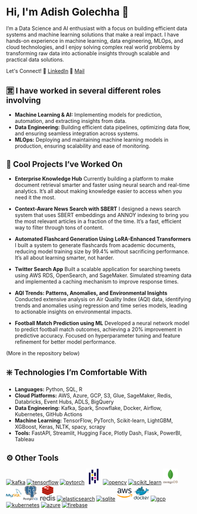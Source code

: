 # Hi, I'm Adish Golechha 👾

I’m a Data Science and AI enthusiast with a focus on building efficient data systems and machine learning solutions that make a real impact. I have hands-on experience in machine learning, data engineering, MLOps, and cloud technologies, and I enjoy solving complex real world problems by transforming raw data into actionable insights through scalable and practical data solutions. 

Let's Connect! 👔 [LinkedIn](https://www.linkedin.com/in/adish-golechha/) 📧 [Mail](mailto:adish.golechha@rutgers.edu)

## 🈺 I have worked in several different roles involving
- **Machine Learning & AI:** Implementing models for prediction, automation, and extracting insights from data.
- **Data Engineering:** Building efficient data pipelines, optimizing data flow, and ensuring seamless integration across systems.
- **MLOps:** Deploying and maintaining machine learning models in production, ensuring scalability and ease of monitoring.

## 🧊 Cool Projects I’ve Worked On
- **Enterprise Knowledge Hub**
Currently building a platform to make document retrieval smarter and faster using neural search and real-time analytics. It’s all about making knowledge easier to access when you need it the most.

- **Context-Aware News Search with SBERT**
I designed a news search system that uses SBERT embeddings and ANNOY indexing to bring you the most relevant articles in a fraction of the time. It’s a fast, efficient way to filter through tons of content.

- **Automated Flashcard Generation Using LoRA-Enhanced Transformers**
I built a system to generate flashcards from academic documents, reducing model training size by 99.4% without sacrificing performance. It’s all about learning smarter, not harder.

- **Twitter Search App**
Built a scalable application for searching tweets using AWS RDS, OpenSearch, and SageMaker. Simulated streaming data and implemented a caching mechanism to improve response times.

- **AQI Trends: Patterns, Anomalies, and Environmental Insights**
Conducted extensive analysis on Air Quality Index (AQI) data, identifying trends and anomalies using regression and time series models, leading to actionable insights on environmental impacts.

- **Football Match Prediction using ML**
Developed a neural network model to predict football match outcomes, achieving a 20% improvement in predictive accuracy. Focused on hyperparameter tuning and feature refinement for better model performance.

(More in the repository below)

## ❇️ Technologies I’m Comfortable With
- **Languages:** Python, SQL, R
- **Cloud Platforms:** AWS, Azure, GCP, S3, Glue, SageMaker, Redis, Databricks, Event Hubs, ADLS, BigQuery
- **Data Engineering:** Kafka, Spark, Snowflake, Docker, Airflow, Kubernetes, GitHub Actions
- **Machine Learning:** TensorFlow, PyTorch, Scikit-learn, LightGBM, XGBoost, Keras, NLTK, spacy, scrapy
- **Tools:** FastAPI, Streamlit, Hugging Face, Plotly Dash, Flask, PowerBI, Tableau

## ⚙️ Other Tools

<p><a target="_blank" href="https://www.vectorlogo.zone/logos/apache_kafka/apache_kafka-icon.svg" style="display: inline-block;"><img src="https://www.vectorlogo.zone/logos/apache_kafka/apache_kafka-icon.svg" alt="kafka" width="42" height="42" /></a>
<a target="_blank" href="https://www.vectorlogo.zone/logos/tensorflow/tensorflow-icon.svg" style="display: inline-block;"><img src="https://www.vectorlogo.zone/logos/tensorflow/tensorflow-icon.svg" alt="tensorflow" width="42" height="42" /></a>
<a target="_blank" href="https://www.vectorlogo.zone/logos/pytorch/pytorch-icon.svg" style="display: inline-block;"><img src="https://www.vectorlogo.zone/logos/pytorch/pytorch-icon.svg" alt="pytorch" width="42" height="42" /></a>
<a target="_blank" href="https://raw.githubusercontent.com/devicons/devicon/2ae2a900d2f041da66e950e4d48052658d850630/icons/pandas/pandas-original.svg" style="display: inline-block;"><img src="https://raw.githubusercontent.com/devicons/devicon/2ae2a900d2f041da66e950e4d48052658d850630/icons/pandas/pandas-original.svg" alt="pandas" width="42" height="42" /></a>
<a target="_blank" href="https://www.vectorlogo.zone/logos/opencv/opencv-icon.svg" style="display: inline-block;"><img src="https://www.vectorlogo.zone/logos/opencv/opencv-icon.svg" alt="opencv" width="42" height="42" /></a>
<a target="_blank" href="https://upload.wikimedia.org/wikipedia/commons/0/05/Scikit_learn_logo_small.svg" style="display: inline-block;"><img src="https://upload.wikimedia.org/wikipedia/commons/0/05/Scikit_learn_logo_small.svg" alt="scikit_learn" width="42" height="42" /></a>
<a target="_blank" href="https://raw.githubusercontent.com/devicons/devicon/master/icons/mongodb/mongodb-original-wordmark.svg" style="display: inline-block;"><img src="https://raw.githubusercontent.com/devicons/devicon/master/icons/mongodb/mongodb-original-wordmark.svg" alt="mongodb" width="42" height="42" /></a>
<a target="_blank" href="https://raw.githubusercontent.com/devicons/devicon/master/icons/mysql/mysql-original-wordmark.svg" style="display: inline-block;"><img src="https://raw.githubusercontent.com/devicons/devicon/master/icons/mysql/mysql-original-wordmark.svg" alt="mysql" width="42" height="42" /></a>
<a target="_blank" href="https://raw.githubusercontent.com/devicons/devicon/master/icons/postgresql/postgresql-original-wordmark.svg" style="display: inline-block;"><img src="https://raw.githubusercontent.com/devicons/devicon/master/icons/postgresql/postgresql-original-wordmark.svg" alt="postgresql" width="42" height="42" /></a>
<a target="_blank" href="https://raw.githubusercontent.com/devicons/devicon/master/icons/redis/redis-original-wordmark.svg" style="display: inline-block;"><img src="https://raw.githubusercontent.com/devicons/devicon/master/icons/redis/redis-original-wordmark.svg" alt="redis" width="42" height="42" /></a>
<a target="_blank" href="https://www.vectorlogo.zone/logos/elastic/elastic-icon.svg" style="display: inline-block;"><img src="https://www.vectorlogo.zone/logos/elastic/elastic-icon.svg" alt="elasticsearch" width="42" height="42" /></a>
<a target="_blank" href="https://www.vectorlogo.zone/logos/sqlite/sqlite-icon.svg" style="display: inline-block;"><img src="https://www.vectorlogo.zone/logos/sqlite/sqlite-icon.svg" alt="sqlite" width="42" height="42" /></a>
<a target="_blank" href="https://raw.githubusercontent.com/devicons/devicon/master/icons/amazonwebservices/amazonwebservices-original-wordmark.svg" style="display: inline-block;"><img src="https://raw.githubusercontent.com/devicons/devicon/master/icons/amazonwebservices/amazonwebservices-original-wordmark.svg" alt="aws" width="42" height="42" /></a>
<a target="_blank" href="https://raw.githubusercontent.com/devicons/devicon/master/icons/docker/docker-original-wordmark.svg" style="display: inline-block;"><img src="https://raw.githubusercontent.com/devicons/devicon/master/icons/docker/docker-original-wordmark.svg" alt="docker" width="42" height="42" /></a>
<a target="_blank" href="https://www.vectorlogo.zone/logos/google_cloud/google_cloud-icon.svg" style="display: inline-block;"><img src="https://www.vectorlogo.zone/logos/google_cloud/google_cloud-icon.svg" alt="gcp" width="42" height="42" /></a>
<a target="_blank" href="https://www.vectorlogo.zone/logos/kubernetes/kubernetes-icon.svg" style="display: inline-block;"><img src="https://www.vectorlogo.zone/logos/kubernetes/kubernetes-icon.svg" alt="kubernetes" width="42" height="42" /></a>
<a target="_blank" href="https://www.vectorlogo.zone/logos/microsoft_azure/microsoft_azure-icon.svg" style="display: inline-block;"><img src="https://www.vectorlogo.zone/logos/microsoft_azure/microsoft_azure-icon.svg" alt="azure" width="42" height="42" /></a>
<a target="_blank" href="https://www.vectorlogo.zone/logos/firebase/firebase-icon.svg" style="display: inline-block;"><img src="https://www.vectorlogo.zone/logos/firebase/firebase-icon.svg" alt="firebase" width="42" height="42" /></a>
